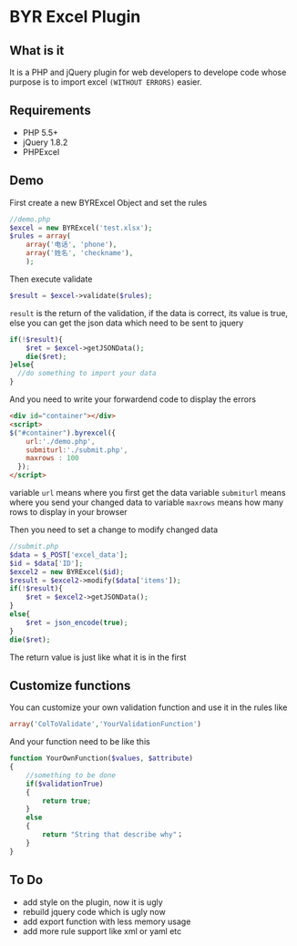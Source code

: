 # BYR Excel Plugin

## What is it
It is a PHP and jQuery plugin for web developers to develope code whose purpose is to import excel `(WITHOUT ERRORS)` easier.

## Requirements
* PHP 5.5+
* jQuery 1.8.2
* PHPExcel

## Demo

First create a new BYRExcel Object and set the rules

```php
//demo.php
$excel = new BYRExcel('test.xlsx');
$rules = array(
    array('电话', 'phone'),
    array('姓名', 'checkname'),
    );

```

Then execute validate

```php
$result = $excel->validate($rules);
```

`result` is the return of the validation, if the data is correct, its value is true, else you can get the json data which need to be sent to jquery 
```php
if(!$result){
    $ret = $excel->getJSONData();
    die($ret);
}else{
  //do something to import your data
}
```

And you need to write your forwardend code to display the errors 
```html
<div id="container"></div>
<script>
$("#container").byrexcel({
    url:'./demo.php',
    submiturl:'./submit.php',
    maxrows : 100
  });
</script>
```
variable `url` means where you first get the data
variable `submiturl` means where you send your changed data to
variable `maxrows` means how many rows to display in your browser


Then you need to set a change to modify changed data
```php
//submit.php
$data = $_POST['excel_data'];
$id = $data['ID'];
$excel2 = new BYRExcel($id);
$result = $excel2->modify($data['items']);
if(!$result){
    $ret = $excel2->getJSONData();
}
else{
    $ret = json_encode(true);
}
die($ret);
```
The return value is just like what it is in the first

## Customize functions
You can customize your own validation function and use it in the rules like
```php
array('ColToValidate','YourValidationFunction')
```
And your function need to be like this
```php
function YourOwnFunction($values, $attribute)
{
    //something to be done
    if($validationTrue)
    {
        return true;
    }
    else
    {
        return "String that describe why"；
    }
}
```

## To Do 
* add style on the plugin, now it is ugly
* rebuild jquery code which is ugly now 
* add export function with less memory usage
* add more rule support like xml or yaml etc
